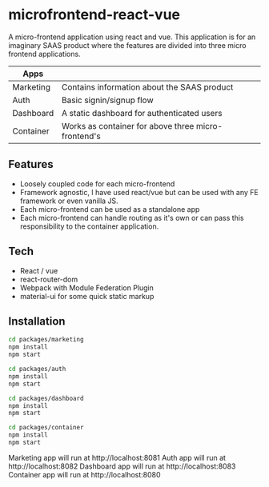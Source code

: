 # microfrontend-react-vue

A micro-frontend application using react and vue. This application is for an imaginary SAAS product where the features are divided into three micro frontend applications.

| Apps      |                                                     |
| --------- | --------------------------------------------------- |
| Marketing | Contains information about the SAAS product         |
| Auth      | Basic signin/signup flow                            |
| Dashboard | A static dashboard for authenticated users          |
| Container | Works as container for above three micro-frontend's |

## Features

- Loosely coupled code for each micro-frontend
- Framework agnostic, I have used react/vue but can be used with any FE framework or even vanilla JS.
- Each micro-frontend can be used as a standalone app
- Each micro-frontend can handle routing as it's own or can pass this responsibility to the container application.

## Tech

- React / vue
- react-router-dom
- Webpack with Module Federation Plugin
- material-ui for some quick static markup

## Installation

```sh
cd packages/marketing
npm install
npm start

cd packages/auth
npm install
npm start

cd packages/dashboard
npm install
npm start

cd packages/container
npm install
npm start
```

Marketing app will run at http://localhost:8081
Auth app will run at http://localhost:8082
Dashboard app will run at http://localhost:8083
Container app will run at http://localhost:8080
